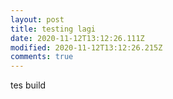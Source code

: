 ```yaml
---
layout: post
title: testing lagi
date: 2020-11-12T13:12:26.111Z
modified: 2020-11-12T13:12:26.215Z
comments: true
---
```

tes build